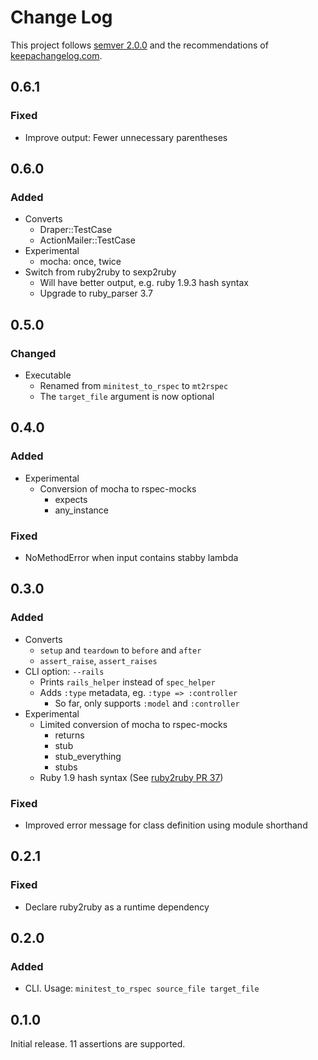 Change Log
==========

This project follows [semver 2.0.0][1] and the recommendations
of [keepachangelog.com][2].

0.6.1
-----

### Fixed
- Improve output: Fewer unnecessary parentheses

0.6.0
-----

### Added
- Converts
  - Draper::TestCase
  - ActionMailer::TestCase
- Experimental
  - mocha: once, twice
- Switch from ruby2ruby to sexp2ruby
  - Will have better output, e.g. ruby 1.9.3 hash syntax
  - Upgrade to ruby_parser 3.7

0.5.0
-----

### Changed
- Executable
  - Renamed from `minitest_to_rspec` to `mt2rspec`
  - The `target_file` argument is now optional

0.4.0
-----

### Added
- Experimental
  - Conversion of mocha to rspec-mocks
    - expects
    - any_instance

### Fixed
- NoMethodError when input contains stabby lambda

0.3.0
-----

### Added
- Converts
  - `setup` and `teardown` to `before` and `after`
  - `assert_raise`, `assert_raises`
- CLI option: `--rails`
  - Prints `rails_helper` instead of `spec_helper`
  - Adds `:type` metadata, eg. `:type => :controller`
    - So far, only supports `:model` and `:controller`
- Experimental
  - Limited conversion of mocha to rspec-mocks
    - returns
    - stub
    - stub_everything
    - stubs
  - Ruby 1.9 hash syntax (See [ruby2ruby PR 37][3])

### Fixed
- Improved error message for class definition using module shorthand

0.2.1
-----

### Fixed
- Declare ruby2ruby as a runtime dependency

0.2.0
-----

### Added
- CLI.  Usage: `minitest_to_rspec source_file target_file`

0.1.0
-----

Initial release.  11 assertions are supported.

[1]: http://semver.org/spec/v2.0.0.html
[2]: http://keepachangelog.com/
[3]: https://github.com/seattlerb/ruby2ruby/pull/37
